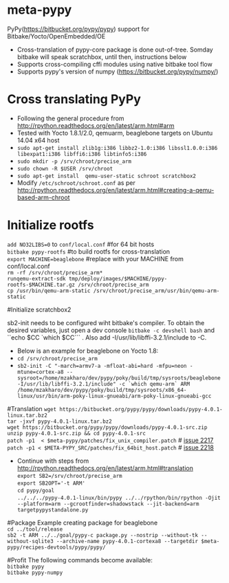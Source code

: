 # meta-pypy
 PyPy(https://bitbucket.org/pypy/pypy) support for Bitbake/Yocto/OpenEmbedded/OE
 
 * Cross-translation of pypy-core package is done out-of-tree. Somday bitbake will speak scratchbox, until then, instructions below
 * Supports cross-compiling cffi modules using native bitbake tool flow
 * Supports pypy's version of numpy (https://bitbucket.org/pypy/numpy/)
 
# Cross translating PyPy
* Following the general procedure from http://rpython.readthedocs.org/en/latest/arm.html#arm
* Tested with Yocto 1.8.1/2.0, qemuarm, beaglebone targets on Ubuntu 14.04 x64 host
* `sudo apt-get install zlib1g:i386 libbz2-1.0:i386 libssl1.0.0:i386 libexpat1:i386 libffi6:i386 libtinfo5:i386`
* `sudo mkdir -p /srv/chroot/precise_arm`
* `sudo chown -R $USER /srv/chroot`
* `sudo apt-get install  qemu-user-static schroot scratchbox2`
* Modify `/etc/schroot/schroot.conf` as per   http://rpython.readthedocs.org/en/latest/arm.html#creating-a-qemu-based-arm-chroot

# Initialize rootfs
`add NO32LIBS=0` to `conf/local.conf` #for 64 bit hosts  
`bitbake pypy-rootfs` #to build rootfs for cross-translation  
`export MACHINE=beaglebone`  #replace with your MACHINE from conf/local.conf  
`rm -rf /srv/chroot/precise_arm*`  
`runqemu-extract-sdk tmp/deploy/images/$MACHINE/pypy-rootfs-$MACHINE.tar.gz /srv/chroot/precise_arm`  
`cp /usr/bin/qemu-arm-static /srv/chroot/precise_arm/usr/bin/qemu-arm-static`  

#Initialize scratchbox2

sb2-init needs to be configured wiht bitbake's compiler. To obtain the desired variables, just open a dev console `bitbake -c devshell bash` and ``echo  $CC  `which $CC``` . Also add -I/usr/lib/libffi-3.2.1/include to -C.   
* Below is an example for beaglebone on Yocto 1.8:
* `cd /srv/chroot/precise_arm`  
* ``sb2-init -C "-march=armv7-a -mfloat-abi=hard -mfpu=neon -mtune=cortex-a8 --sysroot=/home/mzakharo/dev/pypy/poky/build/tmp/sysroots/beaglebone -I/usr/lib/libffi-3.2.1/include" -c `which qemu-arm` ARM /home/mzakharo/dev/pypy/poky/build/tmp/sysroots/x86_64-linux/usr/bin/arm-poky-linux-gnueabi/arm-poky-linux-gnueabi-gcc``

#Translation
 `wget https://bitbucket.org/pypy/pypy/downloads/pypy-4.0.1-linux.tar.bz2`  
 `tar -jxvf pypy-4.0.1-linux.tar.bz2`  
 `wget https://bitbucket.org/pypy/pypy/downloads/pypy-4.0.1-src.zip`  
 `unzip pypy-4.0.1-src.zip && cd pypy-4.0.1-src`  
 `patch -p1  < $meta-pypy/patches/fix_unix_compiler.patch` # [issue 2217]( https://bitbucket.org/pypy/pypy/issues/2217/cross-translating-cffi-modules-unable-to)  
 `patch -p1 < $META-PYPY_SRC/patches/fix_64bit_host.patch` # [issue 2218]( https://bitbucket.org/pypy/pypy/issues/2218/cross-translating-on-64-bit-host-for-arm)  
 * Continue with steps from http://rpython.readthedocs.org/en/latest/arm.html#translation  
 `export SB2=/srv/chroot/precise_arm`  
 `export SB2OPT='-t ARM'`  
 `cd pypy/goal`  
 `../../../pypy-4.0.1-linux/bin/pypy ../../rpython/bin/rpython -Ojit --platform=arm --gcrootfinder=shadowstack --jit-backend=arm targetpypystandalone.py`

#Package
 Example creating package for beaglebone  
 `cd ../tool/release`  
 `sb2 -t ARM ../../goal/pypy-c package.py --nostrip --without-tk --without-sqlite3 --archive-name pypy-4.0.1-cortexa8 --targetdir $meta-pypy/recipes-devtools/pypy/pypy/`  
 
#Profit
The following commands become available:  
`bitbake pypy`  
`bitbake pypy-numpy`  
